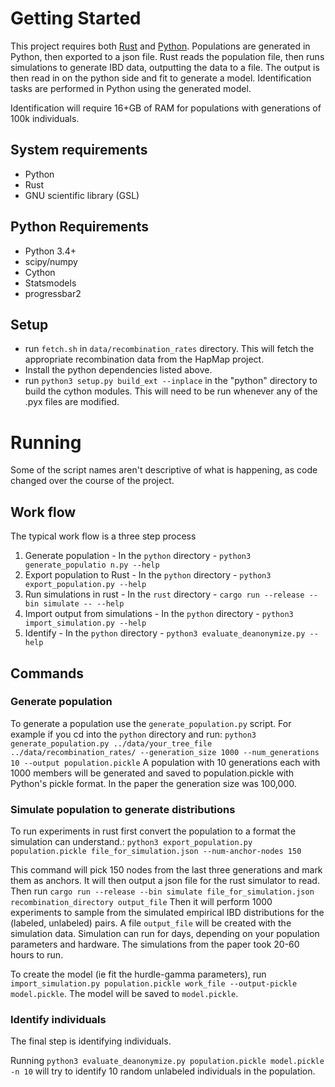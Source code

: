Getting Started
===============

This project requires both [Rust](https://www.rust-lang.org/) and
[Python](https://www.python.org/). Populations are generated in
Python, then exported to a json file. Rust reads the population file,
then runs simulations to generate IBD data, outputting the data to a
file. The output is then read in on the python side and fit to
generate a model. Identification tasks are performed in Python using
the generated model.

Identification will require 16+GB of RAM for populations with
generations of 100k individuals.

System requirements
-----------

* Python
* Rust
* GNU scientific library (GSL)

Python Requirements
-----------

* Python 3.4+
* scipy/numpy
* Cython
* Statsmodels
* progressbar2



Setup
-----

* run `fetch.sh` in `data/recombination_rates` directory. This will
  fetch the appropriate recombination data from the HapMap project.
* Install the python dependencies listed above.
* run `python3 setup.py build_ext --inplace` in the "python" directory
  to build the cython modules. This will need to be run whenever any
  of the .pyx files are modified.

Running
=======

Some of the script names aren't descriptive of what is happening, as code changed over the course of the project.

Work flow
---------

The typical work flow is a three step process

1. Generate population - In the `python` directory - `python3
generate_populatio n.py --help`
2. Export population to Rust - In the `python` directory - `python3
   export_population.py --help`
4. Run simulations in rust - In the `rust` directory - `cargo run
   --release --bin simulate -- --help`
5. Import output from simulations - In the `python` directory -
   `python3 import_simulation.py --help`
6. Identify - In the `python` directory - `python3
   evaluate_deanonymize.py --help`

Commands
--------

### Generate population

To generate a population use the `generate_population.py` script. For
example if you cd into the `python` directory and run: `python3
generate_population.py ../data/your_tree_file ../data/recombination_rates/
--generation_size 1000 --num_generations 10 --output
population.pickle` A population with 10 generations each with 1000
members will be generated and saved to population.pickle with Python's
pickle format. In the paper the generation size was 100,000.


### Simulate population to generate distributions

To run experiments in rust first convert the population to a format the simulation can understand.: `python3
export_population.py population.pickle file_for_simulation.json --num-anchor-nodes 150`

This command will pick 150 nodes from the last three generations and mark
them as anchors. 
It will then output a json file for the rust simulator to read.
Then run `cargo run --release --bin simulate file_for_simulation.json recombination_directory output_file`
Then it will perform 1000 experiments to sample
from the simulated empirical IBD distributions for the (labeled,
unlabeled) pairs. A file `output_file` will be created with the simulation data. Simulation can run for days, depending on your population parameters and hardware. The simulations from the paper took 20-60 hours to run.

To create the model (ie fit the hurdle-gamma parameters), run `import_simulation.py population.pickle work_file --output-pickle model.pickle`. The model will be saved to `model.pickle`.

### Identify individuals

The final step is identifying individuals.

Running `python3 evaluate_deanonymize.py population.pickle
model.pickle -n 10` will try to identify 10 random unlabeled
individuals in the population.
